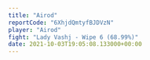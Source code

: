 ```yaml
---
title: "Airod"
reportCode: "6XhjdQmtyfBJDVzN"
player: "Airod"
fight: "Lady Vashj - Wipe 6 (68.99%)"
date: 2021-10-03T19:05:08.133000+00:00
---
```

